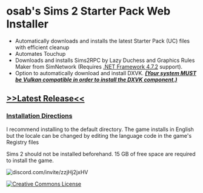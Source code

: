 # osab's Sims 2 Starter Pack Web Installer


- Automatically downloads and installs the latest Starter Pack (UC) files with efficient cleanup 
- Automates Touchup
- Downloads and installs Sims2RPC by Lazy Duchess and Graphics Rules Maker from SimNetwork (Requires <a href="https://dotnet.microsoft.com/en-us/download/dotnet-framework/net472">.NET Framework 4.7.2</a> support).
- Option to automatically download and install DXVK. <a href="https://github.com/skeeto/vulkan-test/releases/latest">***(Your system MUST be Vulkan compatible in order to install the DXVK component.)***</a>

## <a href="https://github.com/voicemxil/TS2-Starter-Pack-webinstall/releases">>>Latest Release<<</a>

### <a rel="guide" href="https://docs.google.com/document/d/1UT0HX3cO4xLft2KozGypU_N7ZcGQVr-54QD9asFsx5U/edit#heading=h.go5uggiu16vc">Installation Directions</a><br>
I recommend installing to the default directory. The game installs in English but the locale can be changed by editing the language code in the game's Registry files

Sims 2 should not be installed beforehand. 15 GB of free space are required to install the game.

![discord.com/invite/zzjHj2jxHV](https://discordapp.com/api/guilds/912700195249197086/widget.png?style=banner2)

<a rel="license" href="http://creativecommons.org/licenses/by-nc-sa/4.0/"><img alt="Creative Commons License" style="border-width:0" src="https://i.creativecommons.org/l/by-nc-sa/4.0/88x31.png" /></a><br />
